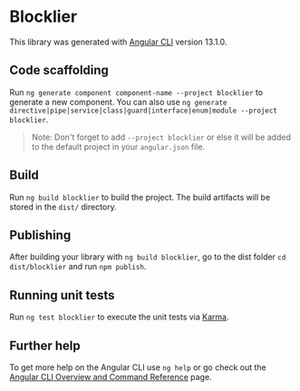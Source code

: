# Blocklier

This library was generated with [Angular CLI](https://github.com/angular/angular-cli) version 13.1.0.

## Code scaffolding

Run `ng generate component component-name --project blocklier` to generate a new component. You can also use `ng generate directive|pipe|service|class|guard|interface|enum|module --project blocklier`.
> Note: Don't forget to add `--project blocklier` or else it will be added to the default project in your `angular.json` file. 

## Build

Run `ng build blocklier` to build the project. The build artifacts will be stored in the `dist/` directory.

## Publishing

After building your library with `ng build blocklier`, go to the dist folder `cd dist/blocklier` and run `npm publish`.

## Running unit tests

Run `ng test blocklier` to execute the unit tests via [Karma](https://karma-runner.github.io).

## Further help

To get more help on the Angular CLI use `ng help` or go check out the [Angular CLI Overview and Command Reference](https://angular.io/cli) page.
